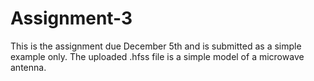 # Assignment-3
This is the assignment due December 5th and is submitted as a simple example only.
The uploaded .hfss file is a simple model of a microwave antenna.
